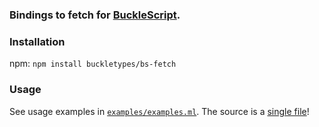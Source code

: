 ### Bindings to fetch for [BuckleScript](https://github.com/BuckleTypes/bs-promise).

### Installation
npm: `npm install buckletypes/bs-fetch`

### Usage
See usage examples in [`examples/examples.ml`]((https://github.com/BuckleTypes/bs-fetch/blob/master/examples/examples.ml)). The source is a [single file](https://github.com/BuckleTypes/bs-fetch/blob/master/src/bs_fetch.ml)!
